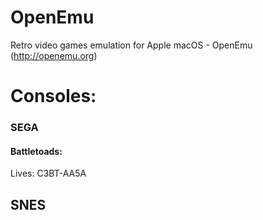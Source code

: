 # OpenEmu
Retro video games emulation for Apple macOS - OpenEmu (http://openemu.org)

# Consoles:

### SEGA
#### Battletoads:
Lives: C3BT-AA5A

## SNES

